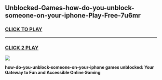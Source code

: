 
## Unblocked-Games-how-do-you-unblock-someone-on-your-iphone-Play-Free-7u6mr
<h3>
<a href="https://premium76.site?title=how-do-you-unblock-someone-on-your-iphone&ref=23A">CLICK TO PLAY</a></h3>
<hr>

<h3>
<a href="https://premium76.site?title=how-do-you-unblock-someone-on-your-iphone&ref=23A">CLICK 2 PLAY</a>
  
</h3>

<a href="https://premium76.site?title=how-do-you-unblock-someone-on-your-iphone&ref=23A"><img src="https://clearcache.store/games.png"></a>


**how-do-you-unblock-someone-on-your-iphone games unblocked: Your Gateway to Fun and Accessible Online Gaming**
